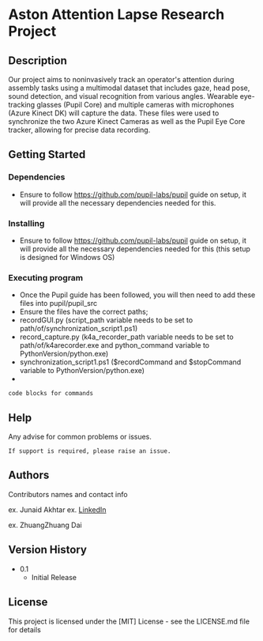 # Aston Attention Lapse Research Project

## Description

Our project aims to noninvasively track an operator's attention during assembly tasks using a multimodal dataset that includes gaze, head pose, sound detection, and visual recognition from various angles. Wearable eye-tracking glasses (Pupil Core) and multiple cameras with microphones (Azure Kinect DK) will capture the data.
These files were used to synchronize the two Azure Kinect Cameras as well as the Pupil Eye Core tracker, allowing for precise data recording.

## Getting Started

### Dependencies

* Ensure to follow https://github.com/pupil-labs/pupil guide on setup, it will provide all the necessary dependencies needed for this.

### Installing

* Ensure to follow https://github.com/pupil-labs/pupil guide on setup, it will provide all the necessary dependencies needed for this (this setup is designed for Windows OS)

### Executing program

* Once the Pupil guide has been followed, you will then need to add these files into pupil/pupil_src
* Ensure the files have the correct paths;
* recordGUI.py (script_path variable needs to be set to path/of/synchronization_script1.ps1)
* record_capture.py (k4a_recorder_path variable needs to be set to path/of/k4arecorder.exe and python_command variable to PythonVersion/python.exe)
* synchronization_script1.ps1 ($recordCommand and $stopCommand variable to PythonVersion/python.exe)
* 
```
code blocks for commands
```

## Help

Any advise for common problems or issues.
```
If support is required, please raise an issue.
```

## Authors

Contributors names and contact info

ex. Junaid Akhtar
ex. [LinkedIn](https://www.linkedin.com/in/junaid-akhtar-152baa1b7/)

ex. ZhuangZhuang Dai

## Version History

* 0.1
    * Initial Release

## License

This project is licensed under the [MIT] License - see the LICENSE.md file for details
